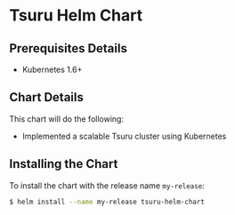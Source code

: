 # Tsuru Helm Chart

## Prerequisites Details
* Kubernetes 1.6+

## Chart Details
This chart will do the following:

* Implemented a scalable Tsuru cluster using Kubernetes

## Installing the Chart

To install the chart with the release name `my-release`:

```bash
$ helm install --name my-release tsuru-helm-chart 
```

